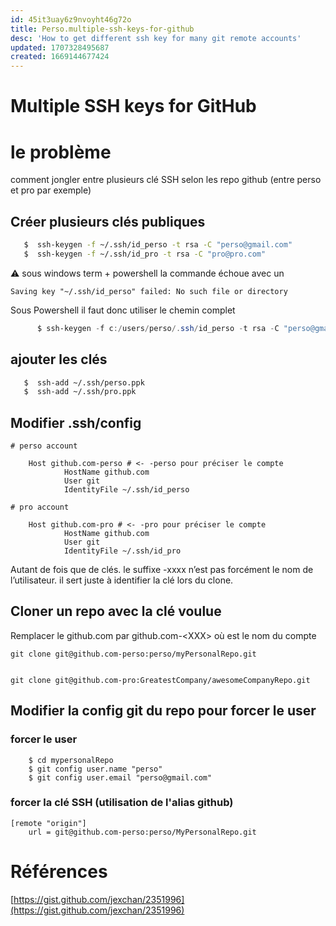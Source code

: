 ```yaml
---
id: 45it3uay6z9nvoyht46g72o
title: Perso.multiple-ssh-keys-for-github
desc: 'How to get different ssh key for many git remote accounts'
updated: 1707328495687
created: 1669144677424
---
```



# Multiple SSH keys for GitHub

# le problème

comment jongler entre plusieurs clé SSH selon les repo github (entre perso et pro par exemple)


## Créer plusieurs clés publiques

```bash
   $  ssh-keygen -f ~/.ssh/id_perso -t rsa -C "perso@gmail.com"
   $  ssh-keygen -f ~/.ssh/id_pro -t rsa -C "pro@pro.com"
```
⚠️ sous windows term + powershell la commande échoue avec un 

`Saving key "~/.ssh/id_perso" failed: No such file or directory`

Sous Powershell il faut donc utiliser le chemin complet
```ps1
      $ ssh-keygen -f c:/users/perso/.ssh/id_perso -t rsa -C "perso@gmail.com"
```

## ajouter les clés
```bash
   $  ssh-add ~/.ssh/perso.ppk
   $  ssh-add ~/.ssh/pro.ppk
```

## Modifier .ssh/config


    # perso account

```text
    Host github.com-perso # <- -perso pour préciser le compte
            HostName github.com
            User git
            IdentityFile ~/.ssh/id_perso 
```        

    # pro account

```text
    Host github.com-pro # <- -pro pour préciser le compte
            HostName github.com
            User git
            IdentityFile ~/.ssh/id_pro 
```
Autant de fois que de clés.
le suffixe -xxxx n’est pas forcément le nom de l’utilisateur. il sert juste à identifier la clé lors du clone.

## Cloner un repo avec la clé voulue

Remplacer le github.com par github.com-&lt;XXX&gt; où <XXX> est le nom du compte


    git clone git@github.com-perso:perso/myPersonalRepo.git


    git clone git@github.com-pro:GreatestCompany/awesomeCompanyRepo.git
## Modifier la config git du repo pour forcer le user
### forcer le user 
```text
    $ cd mypersonalRepo
    $ git config user.name "perso"
    $ git config user.email "perso@gmail.com" 
```
### forcer la clé SSH (utilisation de l'alias github)
```text
[remote "origin"]
	url = git@github.com-perso:perso/MyPersonalRepo.git
```

# Références

[https://gist.github.com/jexchan/2351996](https://gist.github.com/jexchan/2351996)

